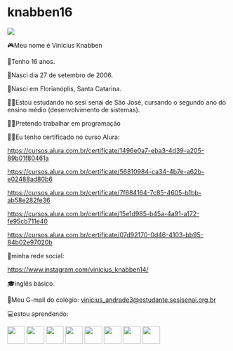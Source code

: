 # knabben16

![](https://komarev.com/ghpvc/?username=your-github-knabben16)

🎮Meu nome é Vinícius Knabben

🎈Tenho 16 anos.

🎈Nasci dia 27 de setembro de 2006.

🎈Nasci em Florianóplis, Santa Catarina.

👨‍🎓Estou estudando no sesi senai de São José, cursando o segundo ano do ensino médio (desenvolvimento de sistemas).

👨‍💻Pretendo trabalhar em programação

👨‍💻Eu tenho certificado no curso Alura: 

https://cursos.alura.com.br/certificate/1496e0a7-eba3-4d39-a205-89b01f80461a

https://cursos.alura.com.br/certificate/56810984-ca34-4b7e-a62b-e02488ad80b6

https://cursos.alura.com.br/certificate/7f684164-7c85-4605-b1bb-ab58e282fe36

https://cursos.alura.com.br/certificate/15e1d985-b45a-4a91-a172-fe95cb711e40

https://cursos.alura.com.br/certificate/07d92170-0d46-4103-bb95-84b02e97020b

📝minha rede social:

https://www.instagram.com/vinicius_knabben14/

🎓inglês básico.

💾Meu G-mail do colégio: vinicius_andrade3@estudante.sesisenai.org.br

💻estou aprendendo:

<img src="https://cdn.jsdelivr.net/gh/devicons/devicon/icons/vscode/vscode-original-wordmark.svg" height="40" width="40"/>
<img src="https://cdn.jsdelivr.net/gh/devicons/devicon/icons/figma/figma-original.svg" height="40" width="40"/>
<img src="https://cdn.jsdelivr.net/gh/devicons/devicon/icons/github/github-original-wordmark.svg" height="40" width="40"/>
<img src="https://cdn.jsdelivr.net/gh/devicons/devicon/icons/javascript/javascript-original.svg" height="40" width="40"/>
<img src="https://cdn.jsdelivr.net/gh/devicons/devicon/icons/linux/linux-original.svg" height="40" width="40"/>
<img src="https://cdn.jsdelivr.net/gh/devicons/devicon/icons/nodejs/nodejs-original-wordmark.svg" height="40" width="40"/>
<img src="https://cdn.jsdelivr.net/gh/devicons/devicon/icons/sqlite/sqlite-original-wordmark.svg" height="40" width="40"/>
<img src="https://cdn.jsdelivr.net/gh/devicons/devicon/icons/canva/canva-original.svg" height="40" width="40"/>
          
